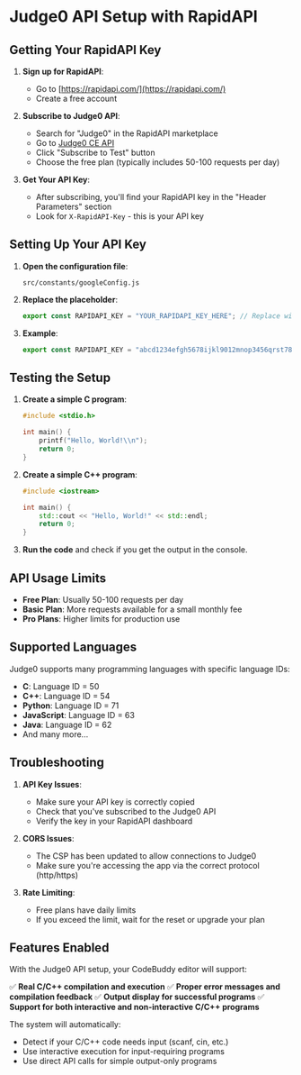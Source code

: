 # Judge0 API Setup with RapidAPI

## Getting Your RapidAPI Key

1. **Sign up for RapidAPI**:

   - Go to [https://rapidapi.com/](https://rapidapi.com/)
   - Create a free account

2. **Subscribe to Judge0 API**:

   - Search for "Judge0" in the RapidAPI marketplace
   - Go to [Judge0 CE API](https://rapidapi.com/judge0-official/api/judge0-ce/)
   - Click "Subscribe to Test" button
   - Choose the free plan (typically includes 50-100 requests per day)

3. **Get Your API Key**:
   - After subscribing, you'll find your RapidAPI key in the "Header Parameters" section
   - Look for `X-RapidAPI-Key` - this is your API key

## Setting Up Your API Key

1. **Open the configuration file**:

   ```
   src/constants/googleConfig.js
   ```

2. **Replace the placeholder**:

   ```javascript
   export const RAPIDAPI_KEY = "YOUR_RAPIDAPI_KEY_HERE"; // Replace with your actual RapidAPI key
   ```

3. **Example**:
   ```javascript
   export const RAPIDAPI_KEY = "abcd1234efgh5678ijkl9012mnop3456qrst7890"; // Your actual key
   ```

## Testing the Setup

1. **Create a simple C program**:

   ```c
   #include <stdio.h>

   int main() {
       printf("Hello, World!\\n");
       return 0;
   }
   ```

2. **Create a simple C++ program**:

   ```cpp
   #include <iostream>

   int main() {
       std::cout << "Hello, World!" << std::endl;
       return 0;
   }
   ```

3. **Run the code** and check if you get the output in the console.

## API Usage Limits

- **Free Plan**: Usually 50-100 requests per day
- **Basic Plan**: More requests available for a small monthly fee
- **Pro Plans**: Higher limits for production use

## Supported Languages

Judge0 supports many programming languages with specific language IDs:

- **C**: Language ID = 50
- **C++**: Language ID = 54
- **Python**: Language ID = 71
- **JavaScript**: Language ID = 63
- **Java**: Language ID = 62
- And many more...

## Troubleshooting

1. **API Key Issues**:

   - Make sure your API key is correctly copied
   - Check that you've subscribed to the Judge0 API
   - Verify the key in your RapidAPI dashboard

2. **CORS Issues**:

   - The CSP has been updated to allow connections to Judge0
   - Make sure you're accessing the app via the correct protocol (http/https)

3. **Rate Limiting**:
   - Free plans have daily limits
   - If you exceed the limit, wait for the reset or upgrade your plan

## Features Enabled

With the Judge0 API setup, your CodeBuddy editor will support:

✅ **Real C/C++ compilation and execution**
✅ **Proper error messages and compilation feedback**
✅ **Output display for successful programs**
✅ **Support for both interactive and non-interactive C/C++ programs**

The system will automatically:

- Detect if your C/C++ code needs input (scanf, cin, etc.)
- Use interactive execution for input-requiring programs
- Use direct API calls for simple output-only programs
